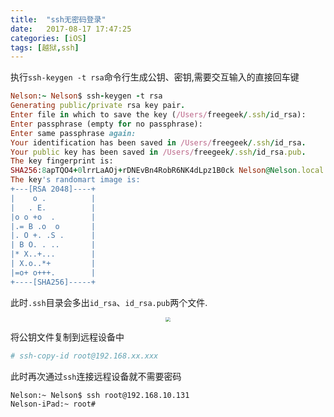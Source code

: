 ```yaml
---
title:  "ssh无密码登录"
date:   2017-08-17 17:47:25
categories: [iOS]
tags: [越狱,ssh]
---
```



执行`ssh-keygen -t rsa`命令行生成公钥、密钥,需要交互输入的直接回车键

``` ruby
Nelson:~ Nelson$ ssh-keygen -t rsa
Generating public/private rsa key pair.
Enter file in which to save the key (/Users/freegeek/.ssh/id_rsa): 
Enter passphrase (empty for no passphrase): 
Enter same passphrase again: 
Your identification has been saved in /Users/freegeek/.ssh/id_rsa.
Your public key has been saved in /Users/freegeek/.ssh/id_rsa.pub.
The key fingerprint is:
SHA256:8apTQO4+0lrrLaAOj+rDNEvBn4RobR6NK4dLpz1B0ck Nelson@Nelson.local
The key's randomart image is:
+---[RSA 2048]----+
|    o .          |
|   . E.          |
|o o +o  .        |
|.= B .o  o       |
|. O +. .S .      |
| B O. . ..       |
|* X..+...        |
| X.o..*+         |
|=o+ o+++.        |
+----[SHA256]-----+
```

此时`.ssh`目录会多出`id_rsa`、`id_rsa.pub`两个文件.

<div align="center">
    <img src="http://upload-images.jianshu.io/upload_images/336727-2e0337b1ebdfd233.png?imageMogr2/auto-orient/strip%7CimageView2/2/w/1240" style="zoom:45%">
</div>

将公钥文件复制到远程设备中
``` ruby
# ssh-copy-id root@192.168.xx.xxx
```

此时再次通过`ssh`连接远程设备就不需要密码
```
Nelson:~ Nelson$ ssh root@192.168.10.131
Nelson-iPad:~ root# 
```
